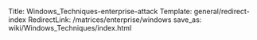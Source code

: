 Title: Windows_Techniques-enterprise-attack
Template: general/redirect-index
RedirectLink: /matrices/enterprise/windows
save_as: wiki/Windows_Techniques/index.html